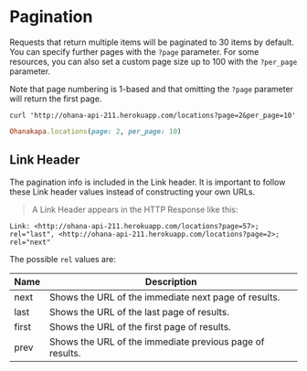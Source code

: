 # Pagination

Requests that return multiple items will be paginated to 30 items by default. You can specify further pages with the `?page` parameter. For some resources, you can also set a custom page size up to 100 with the `?per_page` parameter.

Note that page numbering is 1-based and that omitting the `?page` parameter will return the first page.

```shell
curl 'http://ohana-api-211.herokuapp.com/locations?page=2&per_page=10'
```

```ruby
Ohanakapa.locations(page: 2, per_page: 10)
```

## Link Header

The pagination info is included in the Link header. It is important to follow these Link header values instead of constructing your own URLs.

> A Link Header appears in the HTTP Response like this:

```
Link: <http://ohana-api-211.herokuapp.com/locations?page=57>; rel="last", <http://ohana-api-211.herokuapp.com/locations?page=2>; rel="next"
```

The possible `rel` values are:

Name  | Description
----  | -----------
next  | Shows the URL of the immediate next page of results.
last  | Shows the URL of the last page of results.
first | Shows the URL of the first page of results.
prev  | Shows the URL of the immediate previous page of results.